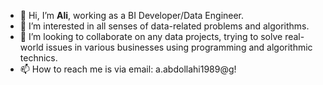 - 👋 Hi, I’m **Ali**, working as a BI Developer/Data Engineer.
- 👀 I’m interested in all senses of data-related problems and algorithms.
- 💞️ I’m looking to collaborate on any data projects, trying to solve real-world issues in various businesses using programming and algorithmic technics.
- 📫 How to reach me is via email: a.abdollahi1989@g!

<!---
- 🌱 I’m currently learning ...
RockSplendid/RockSplendid is a ✨ special ✨ repository because its `README.md` (this file) appears on your GitHub profile.
You can click the Preview link to take a look at your changes.
--->
